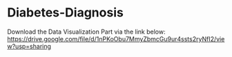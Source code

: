 # Diabetes-Diagnosis

Download the Data Visualization Part via the link below:
https://drive.google.com/file/d/1nPKoObu7MmyZbmcGu9ur4ssts2ryNfI2/view?usp=sharing
